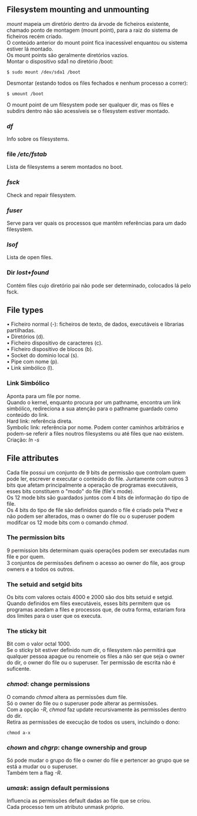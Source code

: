 ## Filesystem mounting and unmounting
*mount* mapeia um diretório dentro da árvode de ficheiros existente, chamado ponto de montagem (mount point), para a raiz do sistema de ficheiros recém criado.
<br />
O conteúdo anterior do mount point fica inacessível enquantou ou sistema estiver lá montado.
<br />
Os mount points são geralmente diretórios vazios.
<br />
Montar o dispositivo sda1 no diretório /boot:

	$ sudo mount /dev/sda1 /boot

Desmontar (estando todos os files fechados e nenhum processo a correr):

	$ umount /boot

O mount point de um filesystem pode ser qualquer dir, mas os files e subdirs dentro não são acessíveis se o filesystem estiver montado.

### *df*
Info sobre os filesystems.

### file */etc/fstab*
Lista de filesystems a serem montados no boot.

### *fsck*
Check and repair filesystem.

### *fuser*
Serve para ver quais os processos que mantêm referências para um dado filesystem.

### *lsof*
Lista de open files.

### Dir *lost+found*
Contém files cujo diretório pai não pode ser determinado, colocados lá pelo fsck.

## File types
• Ficheiro normal (-): ficheiros de texto, de dados, executáveis e librarias partilhadas.
<br />
• Diretórios (d).
<br />
• Ficheiro dispositivo de caracteres (c).
<br />
• Ficheiro dispositivo de blocos (b).
<br />
• Socket do domínio local (s).
<br />
• Pipe com nome (p).
<br />
• Link simbólico (l).

### Link Simbólico
Aponta para um file por nome.
<br />
Quando o kernel, enquanto procura por um pathname, encontra um link simbólico, redireciona a sua atenção para o pathname guardado como conteúdo do link.
<br />
Hard link: referência direta.
<br />
Symbolic link: referência por nome. Podem conter caminhos arbitrários e podem-se referir a files noutros filesystems ou até files que nao existem.
<br />
Criação: *ln -s*

## File attributes
Cada file possui um conjunto de 9 bits de permissão que controlam quem pode ler, escrever e executar o conteúdo do file. Juntamente com outros 3 bits que afetam principalmente a operação de programas executáveis, esses bits constituem o "modo" do file (file's mode).
<br />
Os 12 mode bits são guardados juntos com 4 bits de informação do tipo de file.
<br />
Os 4 bits do tipo de file são definidos quando o file é criado pela 1ºvez e não podem ser alterados, mas o owner do file ou o superuser podem modifcar os 12 mode bits com o comando *chmod*.

### The permission bits
9 permission bits determinam quais operações podem ser executadas num file e por quem.
<br />
3 conjuntos de permissões definem o acesso ao owner do file, aos group owners e a todos os outros.

### The setuid and setgid bits
Os bits com valores octais 4000 e 2000 são dos bits setuid e setgid.
<br />
Quando definidos em files executáveis, esses bits permitem que os programas acedam a files e processos que, de outra forma, estariam fora dos limites para o user que os executa.

### The sticky bit
Bit com o valor octal 1000.
<br />
Se o sticky bit estiver definido num dir, o filesystem não permitirá que qualquer pessoa apague ou renomeie os files a não ser que seja o owner do dir, o owner do file ou o superuser. Ter permissão de escrita não é suficente.

### *chmod*: change permissions
O comando *chmod* altera as permissões dum file.
<br />
Só o owner do file ou o superuser pode alterar as permissões.
<br />
Com a opção *-R*, *chmod* faz update recursivamente às permissões dentro do dir.
<br />
Retira as permissões de execução de todos os users, incluindo o dono:

	chmod a-x

### *chown* and *chgrp*: change ownership and group
Só pode mudar o grupo do file o owner do file e pertencer ao grupo que se está a mudar ou o superuser.
<br />
Também tem a flag *-R*.

### *umask*: assign default permissions
Influencia as permissões default dadas ao file que se criou.
<br />
Cada processo tem um atributo unmask próprio.
